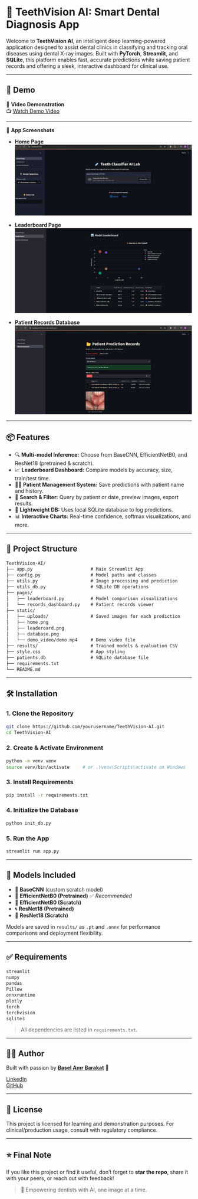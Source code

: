 # 🦷 TeethVision AI: Smart Dental Diagnosis App

Welcome to **TeethVision AI**, an intelligent deep learning-powered application designed to assist dental clinics in classifying and tracking oral diseases using dental X-ray images. Built with **PyTorch**, **Streamlit**, and **SQLite**, this platform enables fast, accurate predictions while saving patient records and offering a sleek, interactive dashboard for clinical use.

---

## 🚀 Demo

🎥 **Video Demonstration**  
📺 [Watch Demo Video](static/demo_video/demo.mp4)

---

📸 **App Screenshots**

- **Home Page**  
  ![](static/homepage.png)

- **Leaderboard Page**  
  ![](static/leaderoard.png)

- **Patient Records Database**  
  ![](static/databasepage.png)


---

## 📦 Features

- 🔍 **Multi-model Inference:** Choose from BaseCNN, EfficientNetB0, and ResNet18 (pretrained & scratch).
- 📈 **Leaderboard Dashboard:** Compare models by accuracy, size, train/test time.
- 🧑‍⚕️ **Patient Management System:** Save predictions with patient name and history.
- 📅 **Search & Filter:** Query by patient or date, preview images, export results.
- 💽 **Lightweight DB:** Uses local SQLite database to log predictions.
- 📊 **Interactive Charts:** Real-time confidence, softmax visualizations, and more.

---

## 📁 Project Structure

```
TeethVision-AI/
├── app.py                      # Main Streamlit App
├── config.py                   # Model paths and classes
├── utils.py                    # Image processing and prediction
├── utils_db.py                 # SQLite DB operations
├── pages/
│   ├── leaderboard.py          # Model comparison visualizations
│   └── records_dashboard.py    # Patient records viewer
├── static/
│   ├── uploads/                # Saved images for each prediction
│   ├── home.png
│   ├── leaderoard.png
│   ├── database.png
│   └── demo_video/demo.mp4     # Demo video file
├── results/                    # Trained models & evaluation CSV
├── style.css                   # App styling
├── patients.db                 # SQLite database file
├── requirements.txt
└── README.md
```

---

## 🛠️ Installation

### 1. Clone the Repository

```bash
git clone https://github.com/yourusername/TeethVision-AI.git
cd TeethVision-AI
```

### 2. Create & Activate Environment

```bash
python -m venv venv
source venv/bin/activate     # or .\venv\Scripts\activate on Windows
```

### 3. Install Requirements

```bash
pip install -r requirements.txt
```

### 4. Initialize the Database

```bash
python init_db.py
```

### 5. Run the App

```bash
streamlit run app.py
```

---

## 🧠 Models Included

- 🧠 **BaseCNN** (custom scratch model)
- 🚀 **EfficientNetB0 (Pretrained)** ✅ *Recommended*
- 📅 **EfficientNetB0 (Scratch)**
- 🌀 **ResNet18 (Pretrained)**
- 🧩 **ResNet18 (Scratch)**

Models are saved in `results/` as `.pt` and `.onnx` for performance comparisons and deployment flexibility.

---

## ✅ Requirements

```
streamlit
numpy
pandas
Pillow
onnxruntime
plotly
torch
torchvision
sqlite3
```

> All dependencies are listed in `requirements.txt`.

---

## 👨‍💻 Author

Built with passion by [**Basel Amr Barakat**](https://www.linkedin.com/in/baselamrbarakat) 💙

[ LinkedIn](https://www.linkedin.com/in/baselamrbarakat)\
[ GitHub](https://github.com/Basel-Amr)

---

## 📜 License

This project is licensed for learning and demonstration purposes. For clinical/production usage, consult with regulatory compliance.

---

## ⭐ Final Note

If you like this project or find it useful, don’t forget to **star the repo**, share it with your peers, or reach out with feedback!

> 🦷 Empowering dentists with AI, one image at a time.

